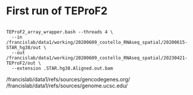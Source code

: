 
#	First run of TEProF2


```

TEProF2_array_wrapper.bash --threads 4 \
  --in /francislab/data1/working/20200609_costello_RNAseq_spatial/20200615-STAR_hg38/out \
  --out /francislab/data1/working/20200609_costello_RNAseq_spatial/20230421-TEProF2/out \
  --extension .STAR.hg38.Aligned.out.bam

```




/francislab/data1/refs/sources/gencodegenes.org/
/francislab/data1/refs/sources/genome.ucsc.edu/


